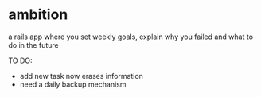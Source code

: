 # ambition
a rails app where you set weekly goals, explain why you failed and what to do in the future

TO DO:
- add new task now erases information
- need a daily backup mechanism


<!-- sudo apt-get install git-core curl zlib1g-dev build-essential libssl-dev libreadline-dev libyaml-dev libsqlite3-dev sqlite3 libxml2-dev libxslt1-dev libcurl4-openssl-dev python-software-properties libffi-dev

\curl -sSL https://get.rvm.io | bash
source /home/ubuntu/.rvm/scripts/rvm

sudo gem install rails -v 4.1.0
sudo rvm install ruby-2.1.1
sudo gem install bundler
bundle install

rake db:migrate

bundle exec rails server -b 0.0.0.0 -p 4000

 -->
